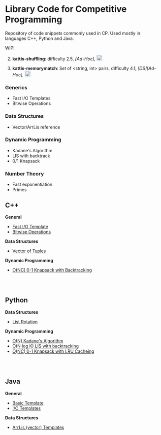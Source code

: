 # Library Code for Competitive Programming
Repository of code snippets commonly used in CP. 
Used mostly in languages C++, Python and Java.

WIP!

 2.  **kattis-shuffling**: difficulty 2.5, *[Ad-Hoc]*, <a  href="AC/kattis-shuffling.cpp"><img  src="https://img.shields.io/badge/Python-blue"  height="18"  /></a>

 3.  **kattis-memorymatch**: Set of <string,  int> pairs, difficulty 4.1, *[DS][Ad-Hoc]*, <a  href="AC/kattis-memorymatch.py">  <img  src="https://img.shields.io/badge/Python-3776AB?style=for-the-badge&logo=python&logoColor=white"  height="18"  /></a>

### Generics
- Fast I/O Templates
- Bitwise Operations

### Data Structures
- Vector/ArrLis reference

### Dynamic Programming
- Kadane's Algorithm
- LIS with backtrack
- 0/1 Knapsack

### Number Theory
- Fast exponentiation
- Primes

## C++
**General**
- <a  href="Archives/fast-template.cpp">Fast I/O Template</a>
- <a  href="Archives/bitwise-reference.cpp">Bitwise Operations</a>

**Data Structures**
- <a  href="Archives/vector-tuple-sort.cpp">Vector of Tuples</a>

**Dynamic Programming**
- <a  href="Archives/knapsack.cpp">O(NC) 0-1 Knapsack with Backtracking</a>

<br></br>
## Python
**Data Structures**
- <a  href="Archives/basic_ds_reference.py">List Rotation</a>

**Dynamic Programming**
- <a  href="Archives/kadane.py">O(N) Kadane's Algorithm</a>
- <a  href="Archives/LIS.py">O(N log K) LIS with backtracking</a>
- <a  href="Archives/lru_knapsack.py">O(NC) 0-1 Knapsack with LRU Cacheing</a>

<br></br>
## Java
**General**
- <a  href="Archives/template.java">Basic Template</a>
- <a  href="Archives/io_reference.java">I/O Templates</a>

**Data Structures**
- <a  href="Archives/basic_ds_reference.java">ArrLis (vector) Templates</a>



